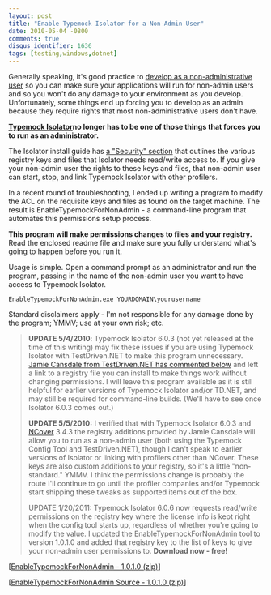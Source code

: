 ```yaml
---
layout: post
title: "Enable Typemock Isolator for a Non-Admin User"
date: 2010-05-04 -0800
comments: true
disqus_identifier: 1636
tags: [testing,windows,dotnet]
---
```

Generally speaking, it's good practice to [develop as a
non-administrative
user](http://msdn.microsoft.com/en-us/library/aa289173.aspx) so you can
make sure your applications will run for non-admin users and so you
won't do any damage to your environment as you develop. Unfortunately,
some things end up forcing you to develop as an admin because they
require rights that most non-administrative users don't have.

[**Typemock Isolator**](http://www.typemock.com)**no longer has to be
one of those things that forces you to run as an administrator.**

The Isolator install guide has [a "Security"
section](http://www.typemock.com/Docs/UserGuide/?topic=Documentation/Security.html)
that outlines the various registry keys and files that Isolator needs
read/write access to. If you give your non-admin user the rights to
these keys and files, that non-admin user can start, stop, and link
Typemock Isolator with other profilers.

In a recent round of troubleshooting, I ended up writing a program to
modify the ACL on the requisite keys and files as found on the target
machine. The result is EnableTypemockForNonAdmin - a command-line
program that automates this permissions setup process.

**This program will make permissions changes to files and your
registry.** Read the enclosed readme file and make sure you fully
understand what's going to happen before you run it.

Usage is simple. Open a command prompt as an administrator and run the
program, passing in the name of the non-admin user you want to have
access to Typemock Isolator.

`EnableTypemockForNonAdmin.exe YOURDOMAIN\yourusername`

Standard disclaimers apply - I'm not responsible for any damage done by
the program; YMMV; use at your own risk; etc.

> **UPDATE 5/4/2010**: Typemock Isolator 6.0.3 (not yet released at the
> time of this writing) may fix these issues if you are using Typemock
> Isolator with TestDriven.NET to make this program unnecessary. [Jamie
> Cansdale from TestDriven.NET has commented
> below](/archive/2010/05/04/enable-typemock-isolator-for-a-non-admin-user.aspx#2171)
> and left a link to a registry file you can install to make things work
> without changing permissions. I will leave this program available as
> it is still helpful for earlier versions of Typemock Isolator and/or
> TD.NET, and may still be required for command-line builds. (We'll have
> to see once Isolator 6.0.3 comes out.)
>
> **UPDATE 5/5/2010:** I verified that with Typemock Isolator 6.0.3 and
> [NCover](http://www.ncover.com) 3.4.3 the registry additions provided
> by Jamie Cansdale will allow you to run as a non-admin user (both
> using the Typemock Config Tool and TestDriven.NET), though I can't
> speak to earlier versions of Isolator or linking with profilers other
> than NCover. These keys are also custom additions to your registry, so
> it's a little "non-standard." YMMV. I think the permissions change is
> probably the route I'll continue to go until the profiler companies
> and/or Typemock start shipping these tweaks as supported items out of
> the box.
>
> UPDATE 1/20/2011: Typemock Isolator 6.0.6 now requests read/write
> permissions on the registry key where the license info is kept right
> when the config tool starts up, regardless of whether you're going to
> modify the value. I updated the EnableTypemockForNonAdmin tool to
> version 1.0.1.0 and added that registry key to the list of keys to
> give your non-admin user permissions to.
**Download now - free!**

[[EnableTypemockForNonAdmin - 1.0.1.0
(zip)](https://github.com/tillig/EnableTypemockForNonAdmin/releases/download/v1.0.1/EnableTypemockForNonAdmin-1.0.1.0.zip)]

[[EnableTypemockForNonAdmin Source - 1.0.1.0
(zip)](https://github.com/tillig/EnableTypemockForNonAdmin/archive/v1.0.1.zip)]
